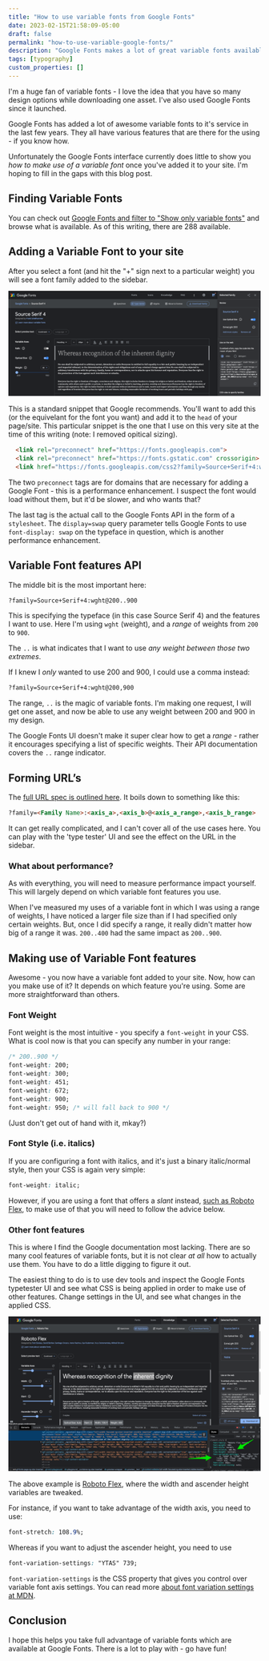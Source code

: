 ```yaml
---
title: "How to use variable fonts from Google Fonts"
date: 2023-02-15T21:58:09-05:00
draft: false
permalink: "how-to-use-variable-google-fonts/"
description: "Google Fonts makes a lot of great variable fonts available, but it's not terribly clear how to make use of those fonts. Here are some tips on how to take full advantage of their super powers."
tags: [typography]
custom_properties: []
---
```


I'm a huge fan of variable fonts - I love the idea that you have so many design options while downloading one asset. I've also used Google Fonts since it launched.

Google Fonts has added a lot of awesome variable fonts to it's service in the last few years. They all have various features that are there for the using - if you know how.

Unfortunately the Google Fonts interface currently does little to show you _how to make use of a variable font_ once you've added it to your site. I'm hoping to fill in the gaps with this blog post.

## Finding Variable Fonts

You can check out [Google Fonts and filter to "Show only variable fonts"](https://fonts.google.com/?vfonly=true) and browse what is available. As of this writing, there are 288 available.

## Adding a Variable Font to your site

After you select a font (and hit the "+" sign next to a particular weight) you will see a font family added to the sidebar.

![Source Serif 4 selected in the Google Fonts interface](../images/source-serif-4-selected.png)

This is a standard snippet that Google recommends. You'll want to add this (or the equivelant for the font you want) and add it to the `head` of your page/site. This particular snippet is the one that I use on this very site at the time of this writing (note: I removed opitical sizing).

```html
  <link rel="preconnect" href="https://fonts.googleapis.com">
  <link rel="preconnect" href="https://fonts.gstatic.com" crossorigin>
  <link href="https://fonts.googleapis.com/css2?family=Source+Serif+4:wght@200..900&display=swap" rel="stylesheet">
  ```

The two `preconnect` tags are for domains that are necessary for adding a Google Font - this is a performance enhancement. I suspect the font would load without them, but it'd be slower, and who wants that?

The last tag is the actual call to the Google Fonts API in the form of a `stylesheet`. The `display=swap` query parameter tells Google Fonts to use `font-display: swap` on the typeface in question, which is another performance enhancement.

## Variable Font features API

The middle bit is the most important here:

```html
?family=Source+Serif+4:wght@200..900
```

This is specifying the typeface (in this case Source Serif 4) and the features I want to use. Here I'm using `wght` (weight), and a _range_ of weights from `200` to `900`.

The `..` is what indicates that I want to use _any weight between those two extremes_.

If I knew I _only_ wanted to use 200 and 900, I could use a comma instead:

```html
?family=Source+Serif+4:wght@200,900
```

The range, `..` is the magic of variable fonts. I'm making one request, I will get one asset, and now be able to use any weight between 200 and 900 in my design.

The Google Fonts UI doesn't make it super clear how to get a _range_ - rather it encourages specifying  a list of specific weights. Their API documentation covers the `..` range indicator.

## Forming URL’s

The [full URL spec is outlined here](https://developers.google.com/fonts/docs/css2#forming_api_urls). It boils down to something like this:

```html
?family=<Family Name>:<axis_a>,<axis_b>@<axis_a_range>,<axis_b_range>
```

It can get really complicated, and I can't cover all of the use cases here. You can play with the 'type tester' UI and see the effect on the URL in the sidebar.

### What about performance?

As with everything, you will need to measure performance impact yourself. This will largely depend on which variable font features you use.

When I've measured my uses of a variable font in which I was using a range of weights, I have noticed a larger file size than if I had specified only certain weights. But, once I did specify a range, it really didn't matter how big of a range it was. `200..400` had the same impact as `200..900`.

  ## Making use of Variable Font features

Awesome - you now have a variable font added to your site. Now, how can you make use of it? It depends on which feature you're using. Some are more straightforward than others.

### Font Weight

Font weight is the most intuitive - you specify a `font-weight` in your CSS. What is cool now is that you can specify any number in your range:

```css
/* 200..900 */
font-weight: 200;
font-weight: 300;
font-weight: 451;
font-weight: 672;
font-weight: 900;
font-weight: 950; /* will fall back to 900 */
```

(Just don't get out of hand with it, mkay?)

### Font Style (i.e. italics)

If you are configuring a font with italics, and it's just a binary italic/normal style, then your CSS is again very simple:

```css
font-weight: italic;
```

However, if you are using a font that offers a _slant_ instead, [such as Roboto Flex](https://fonts.google.com/specimen/Roboto+Flex/tester?vfonly=true), to make use of that you will need to follow the advice below.

### Other font features

This is where I find the Google documentation most lacking. There are so many cool features of variable fonts, but it is not clear _at all_ how to actually use them. You have to do a little digging to figure it out.

The easiest thing to do is to use dev tools and inspect the Google Fonts typetester UI and see what CSS is being applied in order to make use of other features. Change settings in the UI, and see what changes in the applied CSS.

![Using Dev Tools to inspect the Google Fonts interface and see what CSS is being applied](../images/inspecting-google-fonts.png)

The above example is [Roboto Flex](https://fonts.google.com/specimen/Roboto+Flex/tester?vfonly=true), where the width and ascender height variables are tweaked.

For instance, if you want to take advantage of the width axis, you need to use:

```css
font-stretch: 108.9%;
```

Whereas if you want to adjust the ascender height, you need to use

```css
font-variation-settings: "YTAS" 739;
```

`font-variation-settings` is the CSS property that gives you control over variable font axis settings. You can read more [about font variation settings at MDN](https://developer.mozilla.org/en-US/docs/Web/CSS/font-variation-settings).

## Conclusion

I hope this helps you take full advantage of variable fonts which are available at Google Fonts. There is a lot to play with - go have fun!
